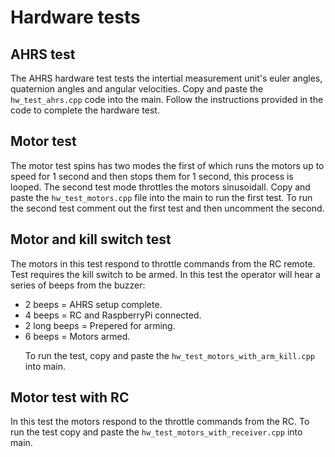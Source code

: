 # Hardware tests

## AHRS test
The AHRS hardware test tests the intertial measurement unit's euler angles, 
quaternion angles and angular velocities. Copy and paste the `hw_test_ahrs.cpp` 
code into the main. Follow the instructions provided in the code to complete the hardware test.
## Motor test
The motor test spins has two modes the first of which runs the motors up to speed for 1 second
and then stops them for 1 second, this process is looped. The second test mode throttles the motors sinusoidall.
Copy and paste the `hw_test_motors.cpp` file into the main to run the first test.
To run the second test comment out the first test and then uncomment the second. 
## Motor and kill switch test
The motors in this test respond to throttle commands from the RC remote. Test requires the kill switch to be armed.
In this test the operator will hear a series of beeps from the buzzer:
  * 2 beeps = AHRS setup complete.
  * 4 beeps = RC and RaspberryPi connected.
  * 2 long beeps = Prepered for arming.
  * 6 beeps = Motors armed.</p>
To run the test, copy and paste the `hw_test_motors_with_arm_kill.cpp` into main.
## Motor test with RC
In this test the motors respond to the throttle commands from the RC.
To run the test copy and paste the `hw_test_motors_with_receiver.cpp` into main.
